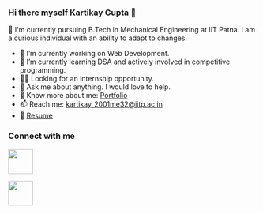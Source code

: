 ### Hi there myself Kartikay Gupta 👋

🏫 I'm currently pursuing B.Tech in Mechanical Engineering at IIT Patna. I am a curious individual with an ability to adapt to changes.

- 🔭 I’m currently working on Web Development.
- 🌱 I’m currently learning DSA and actively involved in competitive programming. 
- 🧑‍💼 Looking for an internship opportunity.
- 💬 Ask me about anything. I would love to help.
- 📖 Know more about me: [Portfolio](https://brave-knuth-2579b9.netlify.app/)
- 📫 Reach me: kartikay_2001me32@iitp.ac.in
- 📑 [Resume](https://drive.google.com/file/d/1DIZf9ePO0BGsF7ZH5QSSq8H47J-Yo2hK/view?usp=sharing)

### Connect with me
<p align="left" dir="auto">
<a href="https://www.linkedin.com/in/kartikay-gupta/"><img src="https://camo.githubusercontent.com/28bbd2596707954793abeff9eb24d343c1c78b7bf184b90294b4b190c6097a65/68747470733a2f2f63646e2e6a7364656c6976722e6e65742f6e706d2f73696d706c652d69636f6e7340332e302e312f69636f6e732f6c696e6b6564696e2e737667" style="height:50px; width:auto; display:inline-block;"/></a>

<a href="https://twitter.com/aatma_0"><img src="https://camo.githubusercontent.com/c58e07fb34a45fd051183258b5860608dd86ac98dd151d0522e0575966082b88/68747470733a2f2f63646e2e6a7364656c6976722e6e65742f6e706d2f73696d706c652d69636f6e7340332e302e312f69636f6e732f747769747465722e737667" style="height:50px; width:auto; display:inline-block;"/></a>

</p>
